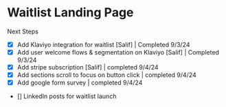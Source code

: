 # Waitlist Landing Page

Next Steps

- [x] Add Klaviyo integration for waitlist [Salif] | Completed 9/3/24
- [x] Add user welcome flows & segmentation on Klaviyo [Salif] | Completed 9/3/24
- [x] Add stripe subscription [Salif] | completed 9/4/24
- [x] Add sections scroll to focus on button click | completed 9/4/24
- [x] Add google form survey | completed 9/4/24
- [] LinkedIn posts for waitlist launch
